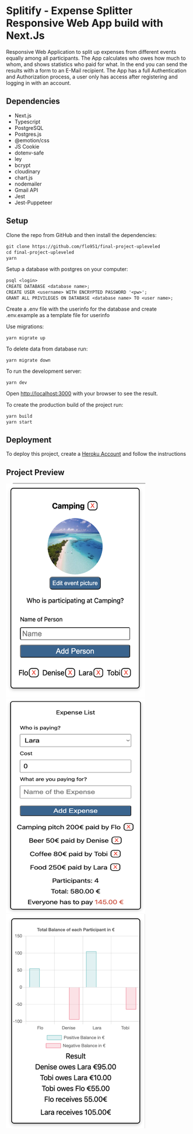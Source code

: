 # Splitify - Expense Splitter Responsive Web App build with Next.Js


Responsive Web Application to split up expenses from different events equally among all participants. The App calculates who owes how much to whom, and shows statistics who paid for what. In the end you can send the results with a form to an E-Mail recipient. The App has a full Authentication and Authorization process, a user only has access after registering and logging in with an account.


## Dependencies

- Next.js
- Typescript
- PostgreSQL
- Postgres.js
- @emotion/css
- JS Cookie
- dotenv-safe
- ley
- bcrypt
- cloudinary
- chart.js
- nodemailer
- Gmail API
- Jest
- Jest-Puppeteer


## Setup

Clone the repo from GitHub and then install the dependencies:
```
git clone https://github.com/flo951/final-project-upleveled
cd final-project-upleveled
yarn
```
Setup a database with postgres on your computer:
```
psql <login>
CREATE DATABASE <database name>;
CREATE USER <username> WITH ENCRYPTED PASSWORD '<pw>';
GRANT ALL PRIVILEGES ON DATABASE <database name> TO <user name>;
```
Create a .env file with the userinfo for the database and create .env.example as a template file for userinfo

Use migrations:
```
yarn migrate up
```
To delete data from database run:
```
yarn migrate down
```
To run the development server:
```
yarn dev
```
Open [http://localhost:3000](http://localhost:3000) with your browser to see the result.

To create the production build of the project run:
```
yarn build
yarn start
```
## Deployment

To deploy this project, create a [Heroku Account](https://signup.heroku.com/) and follow the instructions

## Project Preview


<img src="/public/images/eventpic1.png" width="382" height="586">
<img src="/public/images/eventpic2.png" width="382" height="586">
<img src="/public/images/eventpic3.png" width="382" height="586">





